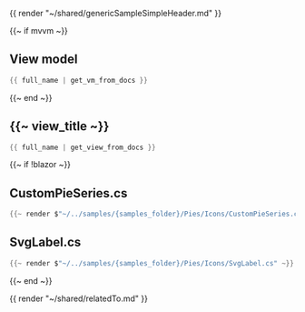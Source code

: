 {{ render "~/shared/genericSampleSimpleHeader.md" }}

{{~ if mvvm ~}}
## View model

```csharp
{{ full_name | get_vm_from_docs }}
```
{{~ end ~}}

## {{~ view_title ~}}

```csharp
{{ full_name | get_view_from_docs }}
```

{{~ if !blazor ~}}
## CustomPieSeries.cs

```csharp
{{~ render $"~/../samples/{samples_folder}/Pies/Icons/CustomPieSeries.cs" ~}}
```

## SvgLabel.cs

```csharp
{{~ render $"~/../samples/{samples_folder}/Pies/Icons/SvgLabel.cs" ~}}
```
{{~ end ~}}

{{ render "~/shared/relatedTo.md" }}